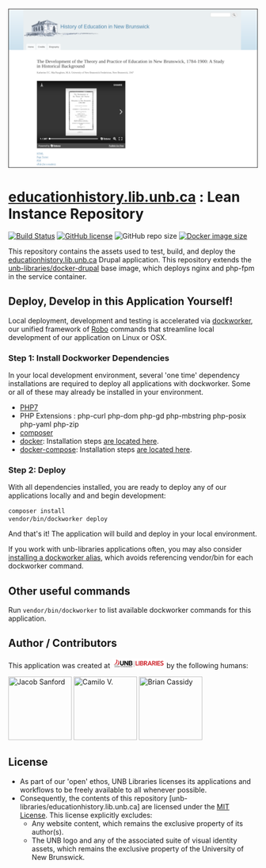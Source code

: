 ![educationhistory.lib.unb.ca screenshot](https://github.com/unb-libraries/educationhistory.lib.unb.ca/raw/prod/.dockworker/screenshot.png "educationhistory.lib.unb.ca screenshot")
# [educationhistory.lib.unb.ca](https://educationhistory.lib.unb.ca/) : Lean Instance Repository
[![Build Status](https://travis-ci.com/unb-libraries/educationhistory.lib.unb.ca.svg?branch=prod)](https://travis-ci.com/unb-libraries/educationhistory.lib.unb.ca)
[![GitHub license](https://img.shields.io/github/license/unb-libraries/educationhistory.lib.unb.ca)](https://github.com/unb-libraries/educationhistory.lib.unb.ca/blob/prod/LICENSE)
![GitHub repo size](https://img.shields.io/github/repo-size/unb-libraries/educationhistory.lib.unb.ca?label=lean%20repo%20size)
[![Docker image size](https://img.shields.io/docker/image-size/unblibraries/educationhistory.lib.unb.ca/prod?label=docker%20image%20size)](https://hub.docker.com/repository/docker/unblibraries/educationhistory.lib.unb.ca)

This repository contains the assets used to test, build, and deploy the [educationhistory.lib.unb.ca](https://educationhistory.lib.unb.ca) Drupal application. This repository extends the [unb-libraries/docker-drupal](https://github.com/unb-libraries/docker-drupal) base image, which deploys nginx and php-fpm in the service container.

## Deploy, Develop in this Application Yourself!
Local deployment, development and testing is accelerated via [dockworker](https://github.com/unb-libraries/dockworker), our unified framework of [Robo](https://robo.li/) commands that streamline local development of our application on Linux or OSX.

### Step 1: Install Dockworker Dependencies
In your local development environment, several 'one time' dependency installations are required to deploy all applications with dockworker. Some or all of these may already be installed in your environment.

* [PHP7](https://php.org/)
* PHP Extensions : php-curl php-dom php-gd php-mbstring php-posix php-yaml php-zip
* [composer](https://getcomposer.org/)
* [docker](https://www.docker.com): Installation steps [are located here](https://docs.docker.com/install/).
* [docker-compose](https://docs.docker.com/compose/): Installation steps [are located here](https://docs.docker.com/compose/install/).

### Step 2: Deploy
With all dependencies installed, you are ready to deploy any of our applications locally and and begin development:

```
composer install
vendor/bin/dockworker deploy
```

And that's it! The application will build and deploy in your local environment.

If you work with unb-libraries applications often, you may also consider [installing a dockworker alias](https://gist.github.com/JacobSanford/1448fece856be371060d0f16ccb1b194), which avoids referencing vendor/bin for each dockworker command.

## Other useful commands
Run ```vendor/bin/dockworker``` to list available dockworker commands for this application.

## Author / Contributors
This application was created at [![UNB Libraries](https://github.com/unb-libraries/assets/raw/master/unblibbadge.png "UNB Libraries")](https://lib.unb.ca) by the following humans:

<a href="https://github.com/JacobSanford"><img src="https://avatars.githubusercontent.com/u/244894?v=3" title="Jacob Sanford" width="128" height="128"></a>
<a href="https://github.com/camilocodes"><img src="https://avatars.githubusercontent.com/u/12695787?v=3" title="Camilo V." width="128" height="128"></a>
<a href="https://github.com/bricas"><img src="https://avatars.githubusercontent.com/u/18400?v=3" title="Brian Cassidy" width="128" height="128"></a>

## License
- As part of our 'open' ethos, UNB Libraries licenses its applications and workflows to be freely available to all whenever possible.
- Consequently, the contents of this repository [unb-libraries/educationhistory.lib.unb.ca] are licensed under the [MIT License](http://opensource.org/licenses/mit-license.html). This license explicitly excludes:
   - Any website content, which remains the exclusive property of its author(s).
   - The UNB logo and any of the associated suite of visual identity assets, which remains the exclusive property of the University of New Brunswick.
